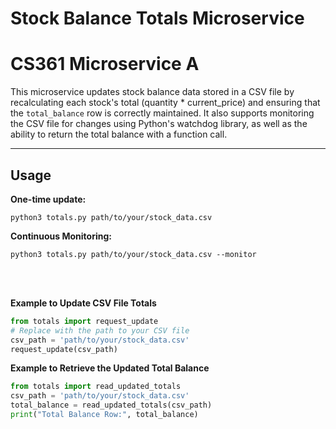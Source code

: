# Stock Balance Totals Microservice
# CS361 Microservice A

This microservice updates stock balance data stored in a CSV file by recalculating each stock's total (quantity * current_price) and ensuring that the `total_balance` row is correctly maintained. It also supports monitoring the CSV file for changes using Python's watchdog library, as well as the ability to return the total balance with a function call. 

---


## Usage

**One-time update:**

```python3 totals.py path/to/your/stock_data.csv```

**Continuous Monitoring:**

```python3 totals.py path/to/your/stock_data.csv --monitor```

<br>
<br>

**Example to Update CSV File Totals**

```python
from totals import request_update
# Replace with the path to your CSV file
csv_path = 'path/to/your/stock_data.csv'
request_update(csv_path)
```

**Example to Retrieve the Updated Total Balance**

```python
from totals import read_updated_totals
csv_path = 'path/to/your/stock_data.csv'
total_balance = read_updated_totals(csv_path)
print("Total Balance Row:", total_balance)
```
